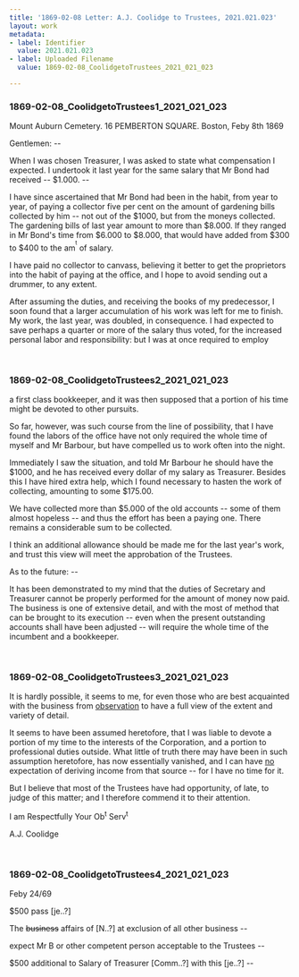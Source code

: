 ```yaml
---
title: '1869-02-08 Letter: A.J. Coolidge to Trustees, 2021.021.023'
layout: work
metadata:
- label: Identifier
  value: 2021.021.023
- label: Uploaded Filename
  value: 1869-02-08_CoolidgetoTrustees_2021_021_023

---
```

<div class="pages">
<div id="page-1816971">
<h3><a name="page-1816971">1869-02-08_CoolidgetoTrustees1_2021_021_023</a></h3>
<div class="page-content">
<p>Mount Auburn Cemetery.<span class='line-break'> </span>16 PEMBERTON SQUARE.<span class='line-break'> </span>Boston, Feby 8th 1869</p>
<p>Gentlemen: --</p>
<p>When I was chosen Treasurer, I was<span class='line-break'> </span>asked to state what compensation I expected. I under<span class='line-break'></span>took it last year for the same salary that Mr<span class='line-break'> </span>Bond had received -- $1.000. --</p>
<p>I have since ascertained that Mr Bond had<span class='line-break'> </span>been in the habit, from year to year, of paying<span class='line-break'> </span>a collector five per cent on the amount of gardening<span class='line-break'> </span>bills collected by him -- not out of the $1000, but<span class='line-break'> </span>from the moneys collected. The gardening bills of last<span class='line-break'> </span>year amount to more than $8.000. If they ranged<span class='line-break'> </span>in Mr Bond's time from $6.000 to $8.000, that would have<span class='line-break'> </span>added from $300 to $400 to the am<sup><sup>t</sup></sup> of salary.</p>
<p>I have paid no collector to canvass, believing<span class='line-break'> </span>it better to get the proprietors into the habit of paying<span class='line-break'> </span>at the office, and I hope to avoid sending out a<span class='line-break'> </span>drummer, to any extent.</p>
<p>After assuming the duties, and receiving the<span class='line-break'> </span>books of my predecessor, I soon found that a larger<span class='line-break'> </span>accumulation of his work was left for me to finish.<span class='line-break'> </span>My work, the last year, was doubled, in consequence.<span class='line-break'> </span>I had expected to save perhaps a quarter or more of the<span class='line-break'> </span>salary thus voted, for the increased personal labor and<span class='line-break'> </span>responsibility: but I was at once required to employ</p>
</div>
</div>
<br />
<div id="page-1816972">
<h3><a name="page-1816972">1869-02-08_CoolidgetoTrustees2_2021_021_023</a></h3>
<div class="page-content">
<p>a first class bookkeeper, and it was then supposed that<span class='line-break'> </span>a portion of his time might be devoted to other pursuits.</p>
<p>So far, however, was such course from the line of<span class='line-break'> </span>possibility, that I have found the labors of the office have not<span class='line-break'> </span>only required the whole time of myself and Mr Barbour,<span class='line-break'> </span>but have compelled us to work often into the night.</p>
<p>Immediately I saw the situation, and told Mr Barbour<span class='line-break'> </span>he should have the $1000, and he has received every dollar<span class='line-break'> </span>of my salary as Treasurer. Besides this I have hired<span class='line-break'> </span>extra help, which I found necessary to hasten the work<span class='line-break'> </span>of collecting, amounting to some $175.00.</p>
<p>We have collected more than $5.000 of the old<span class='line-break'> </span>accounts -- some of them almost hopeless -- and thus<span class='line-break'> </span>the effort has been a paying one. There remains a<span class='line-break'> </span>considerable sum to be collected.</p>
<p>I think an additional allowance should be<span class='line-break'> </span>made me for the last year's work, and trust this<span class='line-break'> </span>view will meet the approbation of the Trustees.</p>
<p>As to the future: --</p>
<p>It has been demonstrated to<span class='line-break'> </span>my mind that the duties of Secretary and<span class='line-break'> </span>Treasurer cannot be properly performed<span class='line-break'> </span>for the amount of money now paid. The business<span class='line-break'> </span>is one of extensive detail, and with the most<span class='line-break'> </span>of method that can be brought to its exe<span class='line-break'></span>cution -- even when the present outstanding accounts<span class='line-break'> </span>shall have been adjusted -- will require the<span class='line-break'> </span>whole time of the incumbent and a bookkeeper.</p>
</div>
</div>
<br />
<div id="page-1816973">
<h3><a name="page-1816973">1869-02-08_CoolidgetoTrustees3_2021_021_023</a></h3>
<div class="page-content">
<p>It is hardly possible, it seems to me, for even<span class='line-break'> </span>those who are best acquainted with the business from<span class='line-break'> </span><u>observation</u> to have a full view of the extent and<span class='line-break'> </span>variety of detail.</p>
<p>It seems to have been assumed heretofore, that<span class='line-break'> </span>I was liable to devote a portion of my time to the<span class='line-break'> </span>interests of the Corporation, and a portion to pro<span class='line-break'></span>fessional duties outside. What little of truth there<span class='line-break'> </span>may have been in such assumption heretofore,<span class='line-break'> </span>has now essentially vanished, and I can<span class='line-break'> </span>have <u>no</u> expectation of deriving income from<span class='line-break'> </span>that source -- for I have no time for it.</p>
<p>But I believe that most of the<span class='line-break'> </span>Trustees have had opportunity, of late,<span class='line-break'> </span>to judge of this matter; and I therefore <span class='line-break'> </span>commend it to their attention.</p>
<p>I am Respectfully<span class='line-break'> </span>Your Ob<sup>t</sup> Serv<sup>t</sup></p>
<p>A.J. Coolidge</p>
</div>
</div>
<br />
<div id="page-1816974">
<h3><a name="page-1816974">1869-02-08_CoolidgetoTrustees4_2021_021_023</a></h3>
<div class="page-content">
<p>Feby 24/69</p>
<p>$500 pass [je..?]</p>
<p>The <del>business</del> affairs of [N..?] at<span class='line-break'> </span>exclusion of all<span class='line-break'> </span>other business --</p>
<p>expect Mr B or other competent<span class='line-break'> </span>person acceptable to the<span class='line-break'> </span>Trustees --</p>
<p>$500 additional to Salary<span class='line-break'> </span>of Treasurer [Comm..?]<span class='line-break'> </span>with this [je..?] --</p>
</div>
</div>
<br />
</div>
